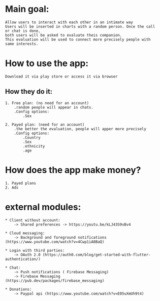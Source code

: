 
# Main goal:
    Allow users to interact with each other in an intimate way
    Users will be inserted in charts with a random person. Once the call or chat is done,
    both users will be asked to evaluate theis companion.
    This evaluation will be used to connect more precisely people with same interests.


# How to use the app:
    Download it via play store or access it via browser


## How they do it:
    1. Free plan: (no need for an account)
        .random people will appear in chats. 
        .Config options:
            .Sex

    2. Payed plan: (need for an account)
        .the better the evaluation, people will apper more precisely
        .Config options:
            .Country
            .Sex
            .ethnicity
            .age

# How does the app make money?
    1. Payed plans
    2. Ads




# external modules:

    * Client without account:
        -> Shared preferences -> https://youtu.be/kLJ43S9vBv4

    * Cloud messaging:
        -> Background and foreground notifications  (https://www.youtube.com/watch?v=4Cwp1iA8BaQ)
    
    * Login with third parties:
        -> OAuth 2.0 (https://auth0.com/blog/get-started-with-flutter-authentication/)

    * Chat:
        -> Push notifications ( Firebase Messaging)
        -> Firebase Messaging (https://pub.dev/packages/firebase_messaging)

    * Donations:
        -> Paypal api (https://www.youtube.com/watch?v=E05uXmUh9t4)
    
            